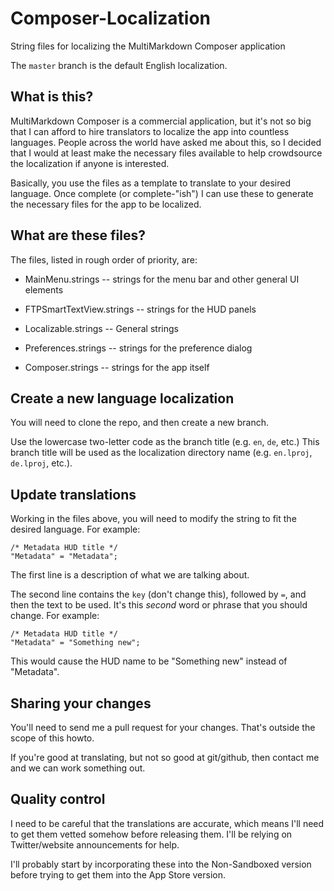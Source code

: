 Composer-Localization
=====================

String files for localizing the MultiMarkdown Composer application


The `master` branch is the default English localization.


## What is this? ##

MultiMarkdown Composer is a commercial application, but it's not so big that I can afford to hire translators to localize the app into countless languages.  People across the world have asked me about this, so I decided that I would at least make the necessary files available to help crowdsource the localization if anyone is interested.

Basically, you use the files as a template to translate to your desired language.  Once complete (or complete-"ish") I can use these to generate the necessary files for the app to be localized.



## What are these files?


The files, listed in rough order of priority, are:

* MainMenu.strings -- strings for the menu bar and other general UI elements

* FTPSmartTextView.strings -- strings for the HUD panels

* Localizable.strings -- General strings

* Preferences.strings -- strings for the preference dialog

* Composer.strings -- strings for the app itself



## Create a new language localization ##

You will need to clone the repo, and then create a new branch.

Use the lowercase two-letter code as the branch title (e.g. `en`, `de`, etc.)  This branch title will be used as the localization directory name (e.g. `en.lproj`, `de.lproj`, etc.).


## Update translations ##

Working in the files above, you will need to modify the string to fit the desired language.  For example:


	/* Metadata HUD title */
	"Metadata" = "Metadata";

The first line is a description of what we are talking about.

The second line contains the `key` (don't change this), followed by `=`, and then the text to be used.  It's this *second* word or phrase that you should change.  For example:

	/* Metadata HUD title */
	"Metadata" = "Something new";

This would cause the HUD name to be "Something new" instead of "Metadata".


## Sharing your changes ##

You'll need to send me a pull request for your changes.  That's outside the scope of this howto.

If you're good at translating, but not so good at git/github, then contact me and we can work something out.


## Quality control ##

I need to be careful that the translations are accurate, which means I'll need to get them vetted somehow before releasing them.  I'll be relying on Twitter/website announcements for help.

I'll probably start by incorporating these into the Non-Sandboxed version before trying to get them into the App Store version.
